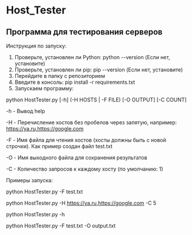 # Host_Tester
## Программа для тестирования серверов

Инструкция по запуску:
1. Проверьте, установлен ли Python: python --version (Если нет, установите)
2. Проверьте, установлен ли pip: pip --version (Если нет, установите)
3. Перейдите в папку с репозиторием
4. Введите в консоль: pip install -r requirements.txt
5. Запускаем программу:
   
  python HostTester.py [-h] (-H HOSTS | -F FILE) [-O OUTPUT] [-C COUNT]
  
  -h - Вывод help
   
  -H - Перечисление хостов без пробелов через запятую, например:  https://ya.ru,https://google.com
  
  -F - Имя файла для чтения хостов (хосты должны быть с новой строчки). Как пример создан файл test.txt
  
  -O - Имя выходного файла для сохранения результатов
  
  -С - Количество запросов к каждому хосту (по умолчанию: 1)

Примеры запуска:

python HostTester.py -F test.txt

python HostTester.py -H https://ya.ru,https://google.com -C 5

python HostTester.py -h

python HostTester.py -F test.txt -O output.txt
